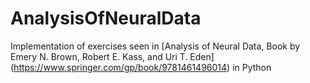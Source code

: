 # AnalysisOfNeuralData

Implementation of exercises seen in [Analysis of Neural Data, Book by Emery N. Brown, Robert E. Kass, and Uri T. Eden] (https://www.springer.com/gp/book/9781461496014) in Python
